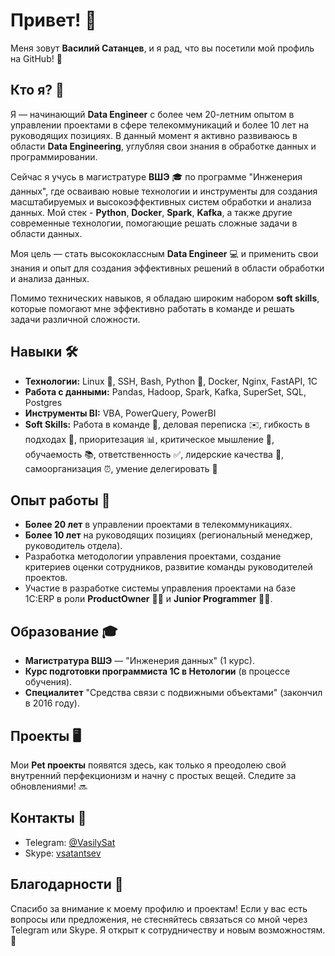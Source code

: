 # Привет! 👋

Меня зовут **Василий Сатанцев**, и я рад, что вы посетили мой профиль на GitHub! 🚀

## Кто я? 🤖

Я — начинающий **Data Engineer** с более чем 20-летним опытом в управлении проектами в сфере телекоммуникаций и более 10 лет на руководящих позициях. В данный момент я активно развиваюсь в области **Data Engineering**, углубляя свои знания в обработке данных и программировании.

Сейчас я учусь в магистратуре **ВШЭ** 🎓 по программе "Инженерия данных", где осваиваю новые технологии и инструменты для создания масштабируемых и высокоэффективных систем обработки и анализа данных. Мой стек - **Python**, **Docker**, **Spark**, **Kafka**, а также другие современные технологии, помогающие решать сложные задачи в области данных.

Моя цель — стать высококлассным **Data Engineer** 💻 и применить свои знания и опыт для создания эффективных решений в области обработки и анализа данных.

Помимо технических навыков, я обладаю широким набором **soft skills**, которые помогают мне эффективно работать в команде и решать задачи различной сложности.

## Навыки 🛠️

- **Технологии:** Linux 🐧, SSH, Bash, Python 🐍, Docker, Nginx, FastAPI, 1C
- **Работа с данными:** Pandas, Hadoop, Spark, Kafka, SuperSet, SQL, Postgres
- **Инструменты BI:** VBA, PowerQuery, PowerBI
- **Soft Skills:** Работа в команде 🤝, деловая переписка ✉️, гибкость в подходах 🔄, приоритезация 📊, критическое мышление 🧠, обучаемость 📚, ответственность ✅, лидерские качества 🏅, самоорганизация ⏰, умение делегировать 🤖

## Опыт работы 💼

- **Более 20 лет** в управлении проектами в телекоммуникациях.
- **Более 10 лет** на руководящих позициях (региональный менеджер, руководитель отдела).
- Разработка методологии управления проектами, создание критериев оценки сотрудников, развитие команды руководителей проектов.
- Участие в разработке системы управления проектами на базе 1С:ERP в роли **ProductOwner** 🧑‍💻 и **Junior Programmer** 👨‍💻.

## Образование 🎓

- **Магистратура ВШЭ** — "Инженерия данных" (1 курс).
- **Курс подготовки программиста 1С в Нетологии** (в процессе обучения).
- **Специалитет** "Средства связи с подвижными объектами" (закончил в 2016 году).

## Проекты 🖥️

Мои **Pet проекты** появятся здесь, как только я преодолею свой внутренний перфекционизм и начну с простых вещей. Следите за обновлениями! 🔜

## Контакты 📱

- Telegram: [@VasilySat](https://t.me/VasilySat)
- Skype: [vsatantsev](skype:vsatantsev)

## Благодарности 🙏

Спасибо за внимание к моему профилю и проектам! Если у вас есть вопросы или предложения, не стесняйтесь связаться со мной через Telegram или Skype. Я открыт к сотрудничеству и новым возможностям. 🤝
